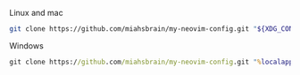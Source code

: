 Linux and mac

```bash
git clone https://github.com/miahsbrain/my-neovim-config.git "${XDG_CONFIG_HOME:-$HOME/.config}"/nvim
```

Windows

```cmd
git clone https://github.com/miahsbrain/my-neovim-config.git "%localappdata%\nvim"
```
